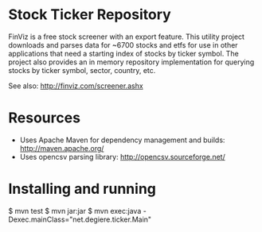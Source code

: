 Stock Ticker Repository
=======================
FinViz is a free stock screener with an export feature. This utility project downloads and parses data for ~6700 stocks and etfs for use in
other applications that need a starting index of stocks by ticker symbol. The project also provides an in memory repository implementation for
querying stocks by ticker symbol, sector, country, etc.

See also: http://finviz.com/screener.ashx

Resources
=========
* Uses Apache Maven for dependency management and builds: http://maven.apache.org/
* Uses opencsv parsing library: http://opencsv.sourceforge.net/

Installing and running
======================
$ mvn test
$ mvn jar:jar
$ mvn exec:java -Dexec.mainClass="net.degiere.ticker.Main"

